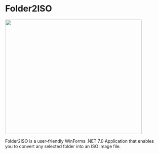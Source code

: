 # Folder2ISO

<img src="https://xewl.cloud/github/folder2iso.png" width="442" height="371">

Folder2ISO is a user-friendly WinForms .NET 7.0 Application that enables you to convert any selected folder into an ISO image file.
